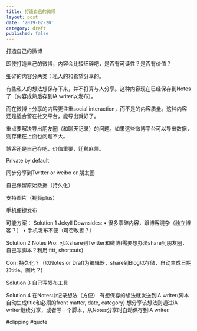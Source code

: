 ```yaml
---
title: 打造自己的微博
layout: post
date: '2019-02-20'
category: draft
published: false
---
```


打造自己的微博

即使打造自己的微博，内容会比较细碎吧，是否有可读性？是否有价值？

细碎的内容分两类：私人的和希望分享的。

有些私人的想法想保存下来，并不打算与人分享。这种内容现在已经保存到Notes了（内容成熟后存到iA writer以发布）。

而在微博上分享的内容更注重social interaction，而不是的内容质量。这种内容还是适合留在社交平台，能导出就好了。

重点要解决导出朋友圈（和聊天记录）的问题。如果这些微博平台可以导出数据，则存储在上面也问题不大。


博客还是自己存吧，价值重要，迁移麻烦。


Private by default

同步分享到Twitter or weibo or 朋友圈

自己保留原始数据（持久化）

支持图片（视频plus）

手机便捷发布

可能方案：
Solution 1
Jekyll
Downsides:
	•	很多零碎内容，跟博客混杂（独立博客？）
	•	手机发布不便（可否改善？）

Solution 2
Notes
Pro:
可以share到Twitter和微博(需要想办法share到朋友圈，自己写脚本？利用ifttt, shortcuts)

Con:
持久化？（以Notes or Draft为编辑器，share到Blog以存储，自动生成日期和title。图片？)


Solution 3
自己写发布工具

Solution 4
在Notes中记录想法（方便）
有想保存的想法就发送到iA writer(脚本自动生成title和必须的front matter, date, category)
想分享该想法则通过iA writer继续分享，或者写一个脚本，从Notes分享时自动保存到iA writer. 

#clipping #quote
